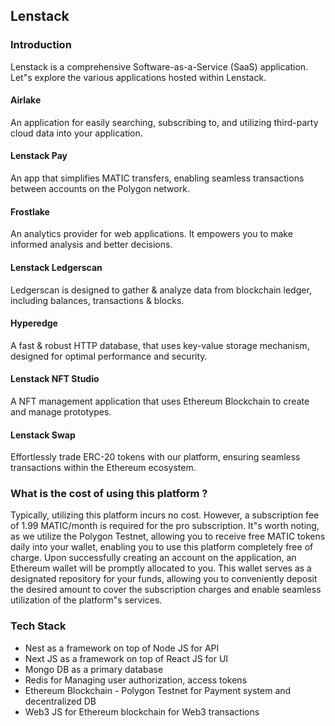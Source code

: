 ## Lenstack

### Introduction
Lenstack is a comprehensive Software-as-a-Service (SaaS) application. Let"s explore the various applications hosted within Lenstack.

#### Airlake
An application for easily searching, subscribing to, and utilizing third-party cloud data into your application.

#### Lenstack Pay
An app that simplifies MATIC transfers, enabling seamless transactions between accounts on the Polygon network.

#### Frostlake
An analytics provider for web applications. It empowers you to make informed analysis and better decisions.

#### Lenstack Ledgerscan
Ledgerscan is designed to gather & analyze data from blockchain ledger, including balances, transactions & blocks.

#### Hyperedge
A fast & robust HTTP database, that uses key-value storage mechanism, designed for optimal performance and security.

#### Lenstack NFT Studio
A NFT management application that uses Ethereum Blockchain to create and manage prototypes.

#### Lenstack Swap
Effortlessly trade ERC-20 tokens with our platform, ensuring seamless transactions within the Ethereum ecosystem.

### What is the cost of using this platform ?
Typically, utilizing this platform incurs no cost. However, a subscription fee of 1.99 MATIC/month is required for the pro subscription. It"s worth noting, as we utilize the Polygon Testnet, allowing you to receive free MATIC tokens daily into your wallet, enabling you to use this platform completely free of charge.
Upon successfully creating an account on the application, an Ethereum wallet will be promptly allocated to you. This wallet serves as a designated repository for your funds, allowing you to conveniently deposit the desired amount to cover the subscription charges and enable seamless utilization of the platform"s services.

### Tech Stack
* Nest as a framework on top of Node JS for API
* Next JS as a framework on top of React JS for UI
* Mongo DB as a primary database
* Redis for Managing user authorization, access tokens
* Ethereum Blockchain - Polygon Testnet for Payment system and decentralized DB
* Web3 JS for Ethereum blockchain for Web3 transactions